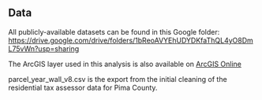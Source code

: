 ## Data

All publicly-available datasets can be found in this Google folder:
https://drive.google.com/drive/folders/1bReoAVYEhUDYDKfaThQL4yO8DmL75vWn?usp=sharing

The ArcGIS layer used in this analysis is also available on [ArcGIS Online](https://services1.arcgis.com/Ezk9fcjSUkeadg6u/arcgis/rest/services/Tucson_Single_Family_Home_Characteristics/FeatureServer)


parcel_year_wall_v8.csv is the export from the initial cleaning of the residential tax assessor data for Pima County.
